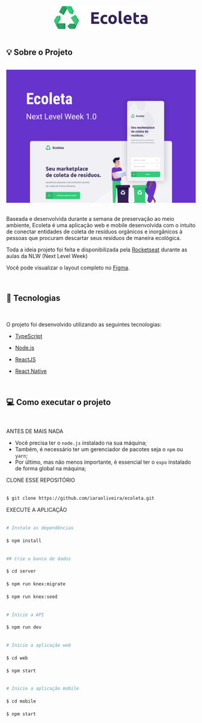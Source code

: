 

<div align="center">
	<img  src=".github/ecoleta.png"  alt="Ecoleta"  width="250">
</div>

<br>

## :bulb: Sobre o Projeto
<br>


<div align="center">
	<img  src=".github/capaecoleta.png"  alt="Capa do Projeto" width="800">
</div>

<br>

Baseada e desenvolvida durante a semana de preservação ao meio ambiente, Ecoleta é uma aplicação web e mobile desenvolvida com o intuito de conectar entidades de coleta de resíduos orgânicos e inorgânicos à pessoas que procuram descartar seus resíduos de maneira ecológica.

Toda a ideia projeto foi feita e disponibilizada pela [Rocketseat](https://rocketseat.com.br/) durante as aulas da NLW (Next Level Week)

Você pode visualizar o layout completo no [Figma](https://www.figma.com/file/1SxgOMojOB2zYT0Mdk28lB/).

<br>

## :rocket: Tecnologias
<br>

O projeto foi desenvolvido utilizando as seguintes tecnologias:

  

-  [TypeScript](https://www.typescriptlang.org/)

-  [Node.js](https://nodejs.org/en/)

-  [ReactJS](https://reactjs.org/)

-  [React Native](https://reactnative.dev/)

<br>

## :computer: Como executar o projeto
  <br>

ANTES DE MAIS NADA

- Você precisa ter o `node.js` instalado na sua máquina;
- Também, é necessário ter um gerenciador de pacotes seja o `npm` ou `yarn`;
- Por último, mas não menos importante, é essencial ter o `expo` instalado de forma global na máquina;

CLONE ESSE REPOSITÓRIO
```sh

$ git clone https://github.com/iaraoliveira/ecoleta.git

```
EXECUTE A APLICAÇÃO

```sh

# Instale as dependências

$ npm install

```

```sh  

## Crie o banco de dados

$ cd server

$ npm run knex:migrate

$ npm run knex:seed

```

```sh

# Inicie a API

$ npm run dev

```

```sh

# Inicie a aplicação web

$ cd web

$ npm start

```

```sh

# Inicie a aplicação mobile

$ cd mobile

$ npm start

```
